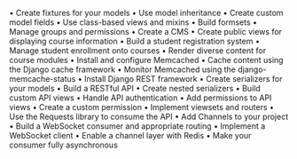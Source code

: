 • Create fixtures for your models
• Use model inheritance
• Create custom model fields
• Use class-based views and mixins
• Build formsets
• Manage groups and permissions
• Create a CMS
• Create public views for displaying course information
• Build a student registration system
• Manage student enrollment onto courses
• Render diverse content for course modules
• Install and configure Memcached
• Cache content using the Django cache framework
• Monitor Memcached using the django-memcache-status
• Install Django REST framework
• Create serializers for your models
• Build a RESTful API
• Create nested serializers
• Build custom API views
• Handle API authentication
• Add permissions to API views
• Create a custom permission
• Implement viewsets and routers
• Use the Requests library to consume the API
• Add Channels to your project
• Build a WebSocket consumer and appropriate routing
• Implement a WebSocket client
• Enable a channel layer with Redis
• Make your consumer fully asynchronous
